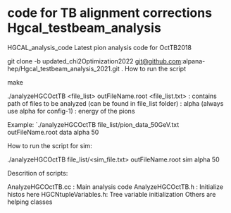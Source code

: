 # code for TB alignment corrections Hgcal_testbeam_analysis

HGCAL_analysis_code
Latest pion analysis code for OctTB2018


git clone -b updated_chi2Optimization2022 git@github.com:alpana-hep/Hgcal_testbeam_analysis_2021.git .
How to run the script

make

./analyzeHGCOctTB <file_list> outFileName.root <dataset> <configuration> <energy> 
<file_list.txt> : contains path of files to be analyzed (can be found in file_list folder)
<configuration> : alpha (always use alpha for config-1)
<energy> : energy of the pions


Example:
`./analyzeHGCOctTB file_list/pion_data_50GeV.txt outFileName.root data alpha 50  

How to run the script for sim:

./analyzeHGCOctTB file_list/<sim_file.txt> outFileName.root sim alpha 50 



Descrition of scripts:

AnalyzeHGCOctTB.cc : Main analysis code
AnalyzeHGCOctTB.h : Initialize histos here
HGCNtupleVariables.h: Tree variable initialization
Others are helping classes

